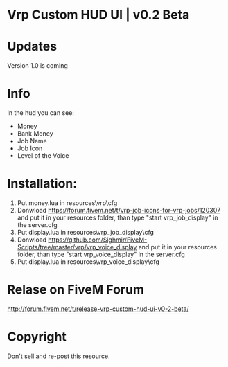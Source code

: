 # Vrp Custom HUD UI | v0.2 Beta
# Updates
Version 1.0 is coming

# Info
In the hud you can see:
- Money
- Bank Money
- Job Name
- Job Icon
- Level of the Voice

# Installation:

1) Put money.lua in resources\vrp\cfg
2) Donwload https://forum.fivem.net/t/vrp-job-icons-for-vrp-jobs/120307 and put it in your resources folder, than type "start vrp_job_display" in the server.cfg
3) Put display.lua in resources\vrp_job_display\cfg
4) Donwload https://github.com/Sighmir/FiveM-Scripts/tree/master/vrp/vrp_voice_display and put it in your resources folder, than type "start vrp_voice_display" in the server.cfg 
5) Put display.lua in resources\vrp_voice_display\cfg

# Relase on FiveM Forum
http://forum.fivem.net/t/release-vrp-custom-hud-ui-v0-2-beta/

# Copyright
Don't sell and re-post this resource.
